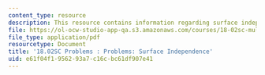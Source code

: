 ```yaml
---
content_type: resource
description: This resource contains information regarding surface independence.
file: https://ol-ocw-studio-app-qa.s3.amazonaws.com/courses/18-02sc-multivariable-calculus-fall-2010/e61f04f1956293a7c16cbc61df907e41_MIT18_02SC_pb_95_quest.pdf
file_type: application/pdf
resourcetype: Document
title: '18.02SC Problems : Problems: Surface Independence'
uid: e61f04f1-9562-93a7-c16c-bc61df907e41
---
```

